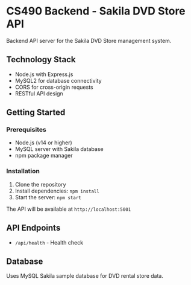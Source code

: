 # CS490 Backend - Sakila DVD Store API

Backend API server for the Sakila DVD Store management system.

## Technology Stack
- Node.js with Express.js
- MySQL2 for database connectivity
- CORS for cross-origin requests
- RESTful API design

## Getting Started

### Prerequisites
- Node.js (v14 or higher)
- MySQL server with Sakila database
- npm package manager

### Installation
1. Clone the repository
2. Install dependencies: `npm install`
3. Start the server: `npm start`

The API will be available at `http://localhost:5001`

## API Endpoints
- `/api/health` - Health check

## Database
Uses MySQL Sakila sample database for DVD rental store data.